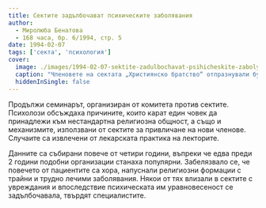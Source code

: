 ```yaml
---
title: Сектите задълбочават психическите заболявания
author: 
  - Миролюба Бенатова
  - 168 часа, бр. 6/1994, стр. 5
date: 1994-02-07
tags: ['секта', 'психология']
cover:
  image: ./images/1994-02-07-sektite-zadulbochavat-psihicheskite-zabolyavaniya/cover.webp
  caption: "Членовете на сектата „Християнско братство“ отпразнували бурно рождения ден на своя съмишленичка. Стените са бл. 367 в ж к „Вълчо Иванов“ дълго ще помнят празника, защото не е ясно кой ще плати за пребоядисването им. Снимка: Владо Стоянов"
  hiddenInSingle: false
---
```


Продължи семинарът, организиран от комитета против сектите.
Психолози обсъждаха причините, които карат един човек да
принадлежи към нестандартна религиозна общност, а също и
механизмите, използвани от сектите за привличане на нови
членове. Случаите са извлечени от лекарската практика на
лекторите.

Данните са събирани повече от четири години, въпреки че
едва преди 2 години подобни организации станаха популярни.
Забелязвало се, че повечето от пациентите са хора, напуснали
религиозни формации с трайни и трудно лечими заболявания.
Някои от тях влизали в сектите с увреждания и впоследствие
психическата им уравновесеност се задълбочавала, твърдят
специалистите.
